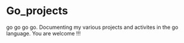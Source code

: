 # Go_projects
go go go go. Documenting my various projects and activites in the go language. You are welcome !!!
